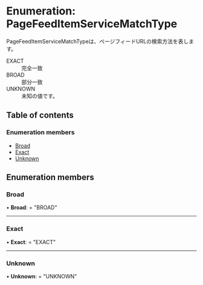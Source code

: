 # Enumeration: PageFeedItemServiceMatchType


<div lang=\"ja\">PageFeedItemServiceMatchTypeは、ページフィードURLの検索方法を表します。</div>  <dl class=term>   <dt class=\"term__item\">EXACT</dt>   <dd class=\"term__desc\"><span lang=\"ja\">完全一致</span></dd>   <dt class=\"term__item\">BROAD</dt>   <dd class=\"term__desc\"><span lang=\"ja\">部分一致</span></dd>   <dt class=\"term__item\">UNKNOWN</dt>   <dd class=\"term__desc\"><span lang=\"ja\">未知の値です。</span></dd> </dl>

## Table of contents

### Enumeration members

- [Broad](pagefeeditemservicematchtype.md#broad)
- [Exact](pagefeeditemservicematchtype.md#exact)
- [Unknown](pagefeeditemservicematchtype.md#unknown)

## Enumeration members

### Broad

• **Broad**: = "BROAD"

___

### Exact

• **Exact**: = "EXACT"

___

### Unknown

• **Unknown**: = "UNKNOWN"

